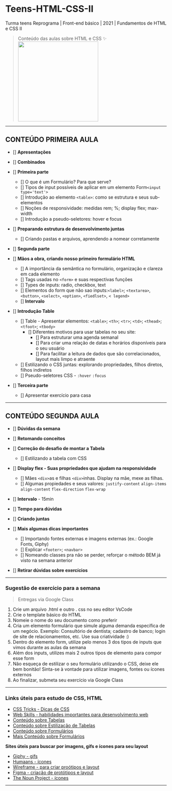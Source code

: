# Teens-HTML-CSS-II

Turma teens Reprograma | Front-end básico | 2021 | Fundamentos de HTML e CSS II

> Conteúdo das aulas sobre HTML e CSS :sparkles:
> <img src="https://media.giphy.com/media/MeJgB3yMMwIaHmKD4z/giphy.gif"  width="250">

---

## CONTEÚDO PRIMEIRA AULA

- [] **Apresentações**
- [] **Combinados**
- [] **Primeira parte**
  - [] O que é um Formulário? Para que serve?
  - [] Tipos de input possíveis de aplicar em um elemento Form`<input type='text'>`
  - [] Introdução ao elemento `<table>`: como se estrutura e seus sub-elementos
  - [] Noções de responsividade: medidas rem; %; display flex; max-width
  - [] Introdução a pseudo-seletores: hover e focus
- [] **Preparando estrutura de desenvolvimento juntas**
  - [] Criando pastas e arquivos, aprendendo a nomear corretamente
- [] **Segunda parte**
- [] **Mãos a obra, criando nosso primeiro formulário HTML**
  - [] A importância da semântica no formulário, organização e clareza em cada elemento
  - [] Tags usadas no `<form>` e suas respectivas funções
  - [] Types de inputs: radio, checkbox, text
  - [] Elementos do form que não sao inputs:`<label>`; `<textarea>`, `<button>`, `<select>`, `<option>`, `<fiedlset>`, `< legend>`
  - [] **Intervalo**

- [] **Introdução Table**
  - [] Table - Apresentar elementos: `<table>`; `<th>`; `<tr>`; `<td>`; `<thead>`; `<tfoot>`; `<tbody>`
    - [] Diferentes motivos para usar tabelas no seu site:
      - [] Para estruturar uma agenda semanal
      - [] Para criar uma relação de datas e horários disponíveis para o seu usuário
      - [] Para facilitar a leitura de dados que são correlacionados, layout mais limpo e atraente
  - [] Estilizando o CSS juntas: explorando propriedades, filhos diretos, filhos indiretos
  - [] Pseudo-seletores CSS - `:hover` `:focus` 

- [] **Terceira parte**
  - [] Apresentar exercício para casa

---

## CONTEÚDO SEGUNDA AULA 

- [] **Dúvidas da semana**
- [] **Retomando conceitos**
- [] **Correção do desafio de montar a Tabela**
    - [] Estilizando a tabela com CSS
  
  
- [] **Display flex - Suas propriedades que ajudam na responsividade**
  - [] Mães `<div>`as e filhas `<div>`inhas. Display na mãe, mexe as filhas.
  - [] Algumas propiedades e seus valores: `justify-content` `align-items` `align-content` `flex-direction` `flex-wrap `
- [] **Intervalo** - 15min
- [] **Tempo para dúvidas**
- [] **Criando juntas**
- [] **Mais algumas dicas importantes**
  - [] Importando fontes externas e imagens externas (ex.: Google Fonts, Giphy)
  - [] Explicar `<footer>`; `<navbar>`
  - [] Nomeando classes pra não se perder, reforçar o método BEM já visto na semana anterior
- [] **Retirar dúvidas sobre exercícios**

---

### Sugestão de exercício para a semana
> Entregas via Google Class
1. Crie um arquivo .html e outro . css no seu editor VsCode
2. Crie o template básico do HTML
3. Nomeie o nome do seu documento como preferir
4. Cria um elemento formulário que simule alguma demanda específica de um negócio. Exemplo: Consultório de dentista; cadastro de banco; login de site de relacionamentos, etc. Use sua criatividade :)
5. Dentro do elemento form, utilize pelo menos 3 dos tipos de inputs que vimos durante as aulas da semana
6. Além dos inputs, utilizes mais 2 outros tipos de elemento para compor esse form
7. Não esqueça de estilizar o seu formulário utilizando o CSS, deixe ele bem bonitão! Sinta-se à vontade para utilizar imagens, fontes ou ícones externos
8. Ao finalizar, submeta seu exercício via Google Class

---
### Links úteis para estudo de CSS, HTML

- [CSS Tricks - Dicas de CSS](https://css-tricks.com/)
- [Web Skills - habilidades importantes para desenvolvimento web](https://andreasbm.github.io/web-skills/)
- [Conteúdo sobre Tabelas](https://www.w3schools.com/html/html_tables.asp)
- [Conteúdo sobre Estilização de Tabelas](https://www.w3schools.com/css/css_table.asp)
- [Conteúdo sobre Formulários](https://www.w3schools.com/tags/tag_form.asp)
- [Mais Conteúdo sobre Formulários](https://developer.mozilla.org/pt-BR/docs/Web/Guide/HTML/Forms/Meu_primeiro_formulario_HTML)



**Sites úteis para buscar por imagens, gifs e ícones para seu layout**

- [Giphy - gifs](https://giphy.com/)
- [Humaans - ícones](https://www.humaaans.com/)
- [Wireframe - para criar proótipos e layout](https://wireframe.cc/)
- [Figma - criação de protótipos e layout](https://www.figma.com/)
- [The Noun Project - ícones](https://thenounproject.com/)



---
